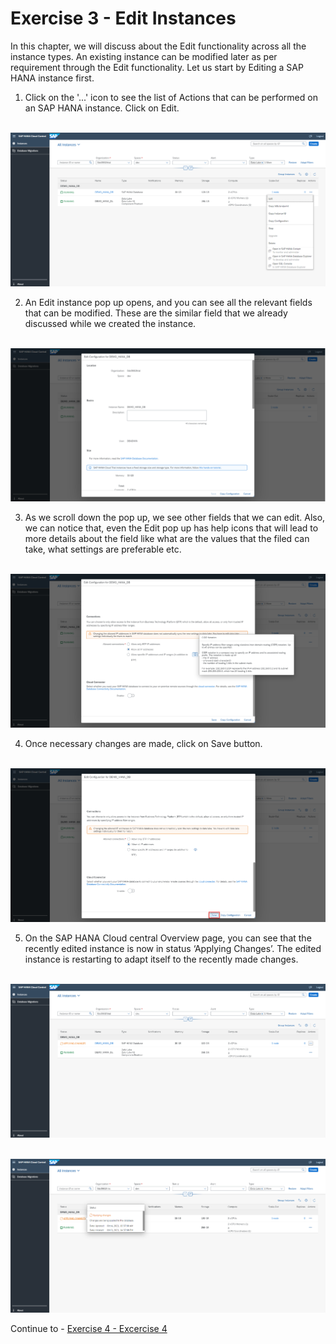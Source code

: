 # Exercise 3 - Edit Instances

In this chapter, we will discuss about the Edit functionality across all the instance types. An existing instance can be modified later as per requirement through the Edit functionality. Let us start by Editing a SAP HANA instance first.

1. Click on the '...' icon to see the list of Actions that can be performed on an SAP HANA instance. Click on Edit.

<br>![](/exercises/ex_3/images_new/1.png)

2. An Edit instance pop up opens, and you can see all the relevant fields that can be modified. These are the similar field that we already discussed while we created the instance.

<br>![](/exercises/ex_3/images_new/2.png)

3. As we scroll down the pop up, we see other fields that we can edit. Also, we can notice that, even the Edit pop up has help icons that will lead to more details about the field like what are the values that the filed can take, what settings are preferable etc.

<br>![](/exercises/ex_3/images_new/3.png)

4. Once necessary changes are made, click on Save button.

<br>![](/exercises/ex_3/images_new/4.png)

5. On the SAP HANA Cloud central Overview page, you can see that the recently edited instance is now in status ‘Applying Changes’. The edited instance is restarting to adapt itself to the recently made changes.

<br>![](/exercises/ex_3/images_new/5.png)

<br>![](/exercises/ex_3/images_new/6.png)

Continue to - [Exercise 4 - Excercise 4 ](../ex_4/README.md)
